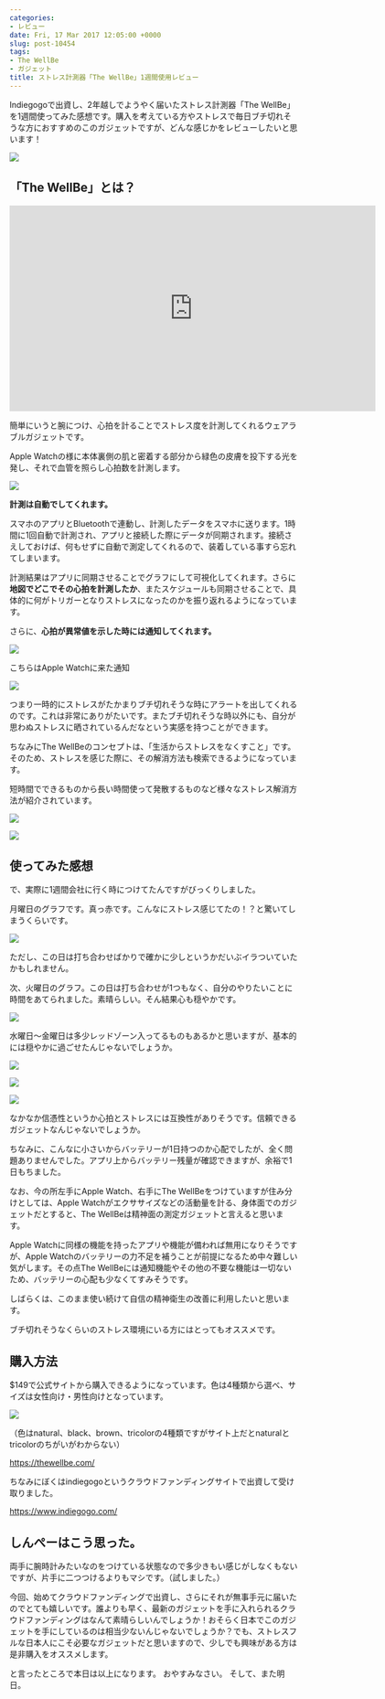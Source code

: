 ```yaml
---
categories:
- レビュー
date: Fri, 17 Mar 2017 12:05:00 +0000
slug: post-10454
tags:
- The WellBe
- ガジェット
title: ストレス計測器「The WellBe」1週間使用レビュー
---
```


Indiegogoで出資し、2年越しでようやく届いたストレス計測器「The WellBe」を1週間使ってみた感想です。購入を考えている方やストレスで毎日ブチ切れそうな方におすすめのこのガジェットですが、どんな感じかをレビューしたいと思います！

![](images/IDSC03511.jpg)
<h2>「The WellBe」とは？</h2>
<p style="text-align: center;"><iframe src="https://player.vimeo.com/video/123248970" width="640" height="360" frameborder="0" allowfullscreen="allowfullscreen"></iframe></p>
簡単にいうと腕につけ、心拍を計ることでストレス度を計測してくれるウェアラブルガジェットです。

Apple Watchの様に本体裏側の肌と密着する部分から緑色の皮膚を投下する光を発し、それで血管を照らし心拍数を計測します。

![](images/IDSC03513.jpg)

<strong>計測は自動でしてくれます。</strong>

スマホのアプリとBluetoothで連動し、計測したデータをスマホに送ります。1時間に1回自動で計測され、アプリと接続した際にデータが同期されます。接続さえしておけば、何もせずに自動で測定してくれるので、装着している事すら忘れてしまいます。

計測結果はアプリに同期させることでグラフにして可視化してくれます。さらに<strong>地図でどこでその心拍を計測したか</strong>、またスケジュールも同期させることで、具体的に何がトリガーとなりストレスになったのかを振り返れるようになっています。

さらに、<strong>心拍が異常値を示した時には通知してくれます。</strong>

![](images/IIMG_6326-1.png)

こちらはApple Watchに来た通知

![](images/IIMG_6341-1.png)

つまり一時的にストレスがたかまりブチ切れそうな時にアラートを出してくれるのです。これは非常にありがたいです。またブチ切れそうな時以外にも、自分が思わぬストレスに晒されているんだなという実感を持つことができます。

ちなみにThe WellBeのコンセプトは、「生活からストレスをなくすこと」です。そのため、ストレスを感じた際に、その解消方法も検索できるようになっています。

短時間でできるものから長い時間使って発散するものなど様々なストレス解消方法が紹介されています。

![](images/IIMG_6417-1.png)

![](images/IIMG_6418-1.png)
<h2>使ってみた感想</h2>
で、実際に1週間会社に行く時につけてたんですがびっくりしました。

月曜日のグラフです。真っ赤です。こんなにストレス感じてたの！？と驚いてしまうくらいです。

![](images/IIMG_6412-1.png)

ただし、この日は打ち合わせばかりで確かに少しというかだいぶイラついていたかもしれません。

次、火曜日のグラフ。この日は打ち合わせが1つもなく、自分のやりたいことに時間をあてられました。素晴らしい。そん結果心も穏やかです。

![](images/IIMG_6413-1.png)

水曜日〜金曜日は多少レッドゾーン入ってるものもあるかと思いますが、基本的には穏やかに過ごせたんじゃないでしょうか。

![](images/IIMG_6414-1.png)

![](images/IIMG_6415-2.png)

![](images/IIMG_6416-1.png)

なかなか信憑性というか心拍とストレスには互換性がありそうです。信頼できるガジェットなんじゃないでしょうか。

ちなみに、こんなに小さいからバッテリーが1日持つのか心配でしたが、全く問題ありませんでした。アプリ上からバッテリー残量が確認できますが、余裕で1日もちました。

なお、今の所左手にApple Watch、右手にThe WellBeをつけていますが住み分けとしては、Apple Watchがエクササイズなどの活動量を計る、身体面でのガジェットだとすると、The WellBeは精神面の測定ガジェットと言えると思います。

Apple Watchに同様の機能を持ったアプリや機能が備われば無用になりそうですが、Apple Watchのバッテリーの力不足を補うことが前提になるため中々難しい気がします。その点The WellBeには通知機能やその他の不要な機能は一切ないため、バッテリーの心配も少なくてすみそうです。

しばらくは、このまま使い続けて自信の精神衛生の改善に利用したいと思います。

ブチ切れそうなくらいのストレス環境にいる方にはとってもオススメです。<!--more--><h2>購入方法</h2>
$149で公式サイトから購入できるようになっています。色は4種類から選べ、サイズは女性向け・男性向けとなっています。

![](images/Ithewellbe_color.jpg)

（色はnatural、black、brown、tricolorの4種類ですがサイト上だとnaturalとtricolorのちがいがわからない）

<a href="https://thewellbe.com/">https://thewellbe.com/</a>

ちなみにぼくはindiegogoというクラウドファンディングサイトで出資して受け取りました。

<a href="https://www.indiegogo.com/">https://www.indiegogo.com/</a>
<h2>しんぺーはこう思った。</h2>
両手に腕時計みたいなのをつけている状態なので多少きもい感じがしなくもないですが、片手に二つつけるよりもマシです。（試しました。）

今回、始めてクラウドファンディングで出資し、さらにそれが無事手元に届いたのでとても嬉しいです。誰よりも早く、最新のガジェットを手に入れられるクラウドファンディングはなんて素晴らしいんでしょうか！おそらく日本でこのガジェットを手にしているのは相当少ないんじゃないでしょうか？でも、ストレスフルな日本人にこそ必要なガジェットだと思いますので、少しでも興味がある方は是非購入をオススメします。

と言ったところで本日は以上になります。
おやすみなさい。
そして、また明日。